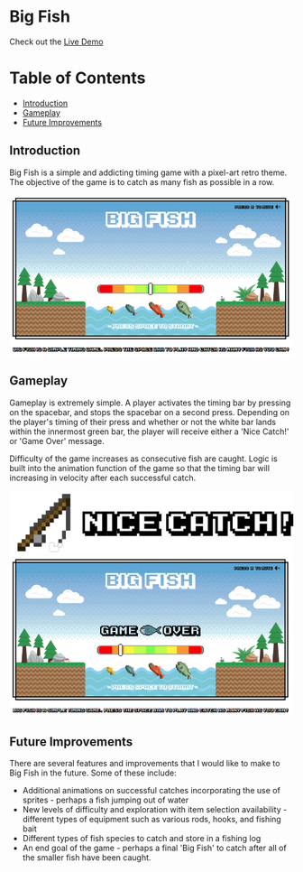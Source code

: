 # Big Fish

Check out the [Live Demo](https://kchansf5.github.io/big-fish/)
# Table of Contents

* [Introduction](#introduction)
* [Gameplay](#gameplay)
* [Future Improvements](#future-improvements)

## Introduction

Big Fish is a simple and addicting timing game with a pixel-art retro theme. The objective of the game is to catch as many fish as possible in a row.

![](https://github.com/kchansf5/big-fish/blob/master/assets/images/open_screen.png)

## Gameplay

Gameplay is extremely simple. A player activates the timing bar by pressing on the spacebar, and stops the spacebar on a second press. Depending on the player's timing of their press and whether or not the white bar lands within the innermost green bar, the player will receive either a 'Nice Catch!' or 'Game Over' message.

Difficulty of the game increases as consecutive fish are caught. Logic is built into the animation function of the game so that the timing bar will increasing in velocity after each successful catch.

![](https://github.com/kchansf5/big-fish/blob/master/assets/images/nice-catch.png)
![](https://github.com/kchansf5/big-fish/blob/master/assets/images/lose_screen.png)

## Future Improvements
There are several features and improvements that I would like to make to Big Fish in the future. Some of these include:

* Additional animations on successful catches incorporating the use of sprites - perhaps a fish jumping out of water
* New levels of difficulty and exploration with item selection availability - different types of equipment such as various rods, hooks, and fishing bait
* Different types of fish species to catch and store in a fishing log
* An end goal of the game - perhaps a final 'Big Fish' to catch after all of the smaller fish have been caught.
